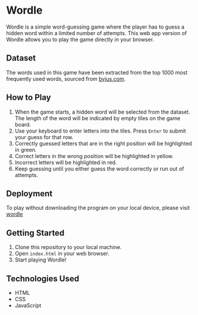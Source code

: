 # Wordle

Wordle is a simple word-guessing game where the player has to guess a hidden word within a limited number of attempts. This web app version of Wordle allows you to play the game directly in your browser.

## Dataset

The words used in this game have been extracted from the top 1000 most frequently used words, sourced from [byjus.com](https://byjus.com).

## How to Play

1. When the game starts, a hidden word will be selected from the dataset. The length of the word will be indicated by empty tiles on the game board.
2. Use your keyboard to enter letters into the tiles. Press `Enter` to submit your guess for that row.
3. Correctly guessed letters that are in the right position will be highlighted in green.
4. Correct letters in the wrong position will be highlighted in yellow.
5. Incorrect letters will be highlighted in red.
6. Keep guessing until you either guess the word correctly or run out of attempts.

## Deployment

To play without downloading the program on your local device, please visit [wordle](https://graceful-trifle-92975c.netlify.app/)

## Getting Started

1. Clone this repository to your local machine.
2. Open `index.html` in your web browser.
3. Start playing Wordle!

## Technologies Used

- HTML
- CSS
- JavaScript
